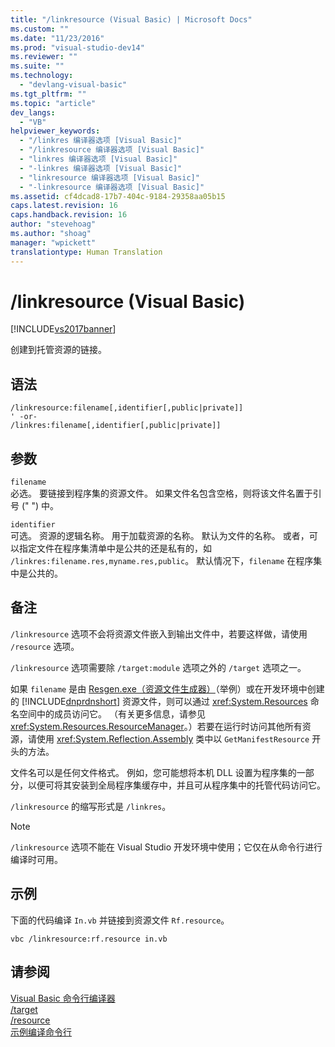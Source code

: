```yaml
---
title: "/linkresource (Visual Basic) | Microsoft Docs"
ms.custom: ""
ms.date: "11/23/2016"
ms.prod: "visual-studio-dev14"
ms.reviewer: ""
ms.suite: ""
ms.technology: 
  - "devlang-visual-basic"
ms.tgt_pltfrm: ""
ms.topic: "article"
dev_langs: 
  - "VB"
helpviewer_keywords: 
  - "/linkres 编译器选项 [Visual Basic]"
  - "/linkresource 编译器选项 [Visual Basic]"
  - "linkres 编译器选项 [Visual Basic]"
  - "-linkres 编译器选项 [Visual Basic]"
  - "linkresource 编译器选项 [Visual Basic]"
  - "-linkresource 编译器选项 [Visual Basic]"
ms.assetid: cf4dcad8-17b7-404c-9184-29358aa05b15
caps.latest.revision: 16
caps.handback.revision: 16
author: "stevehoag"
ms.author: "shoag"
manager: "wpickett"
translationtype: Human Translation
---
```

# /linkresource (Visual Basic)
[!INCLUDE[vs2017banner](../../../csharp/includes/vs2017banner.md)]

创建到托管资源的链接。  
  
## 语法  
  
```  
/linkresource:filename[,identifier[,public|private]]  
' -or-  
/linkres:filename[,identifier[,public|private]]  
```  
  
## 参数  
 `filename`  
 必选。  要链接到程序集的资源文件。  如果文件名包含空格，则将该文件名置于引号 \(" "\) 中。  
  
 `identifier`  
 可选。  资源的逻辑名称。  用于加载资源的名称。  默认为文件的名称。  或者，可以指定文件在程序集清单中是公共的还是私有的，如 `/linkres:filename.res,myname.res,public`。  默认情况下，`filename` 在程序集中是公共的。  
  
## 备注  
 `/linkresource` 选项不会将资源文件嵌入到输出文件中，若要这样做，请使用 `/resource` 选项。  
  
 `/linkresource` 选项需要除 `/target:module` 选项之外的 `/target` 选项之一。  
  
 如果 `filename` 是由 [Resgen.exe（资源文件生成器）](../Topic/Resgen.exe%20\(Resource%20File%20Generator\).md)（举例）或在开发环境中创建的 [!INCLUDE[dnprdnshort](../../../csharp/getting-started/includes/dnprdnshort_md.md)] 资源文件，则可以通过 <xref:System.Resources> 命名空间中的成员访问它。  （有关更多信息，请参见<xref:System.Resources.ResourceManager>。）若要在运行时访问其他所有资源，请使用 <xref:System.Reflection.Assembly> 类中以 `GetManifestResource` 开头的方法。  
  
 文件名可以是任何文件格式。  例如，您可能想将本机 DLL 设置为程序集的一部分，以便可将其安装到全局程序集缓存中，并且可从程序集中的托管代码访问它。  
  
 `/linkresource` 的缩写形式是 `/linkres`。  
  
> [!NOTE]
>  `/linkresource` 选项不能在 Visual Studio 开发环境中使用；它仅在从命令行进行编译时可用。  
  
## 示例  
 下面的代码编译 `In.vb` 并链接到资源文件 `Rf.resource`。  
  
```  
vbc /linkresource:rf.resource in.vb  
```  
  
## 请参阅  
 [Visual Basic 命令行编译器](../../../visual-basic/reference/command-line-compiler/index.md)   
 [\/target](../../../visual-basic/reference/command-line-compiler/target.md)   
 [\/resource](../../../visual-basic/reference/command-line-compiler/resource.md)   
 [示例编译命令行](../../../visual-basic/reference/command-line-compiler/sample-compilation-command-lines.md)